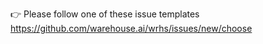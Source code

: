 👉 Please follow one of these issue templates https://github.com/warehouse.ai/wrhs/issues/new/choose
